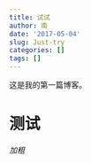 ```yaml
---
title: 试试
author: 南
date: '2017-05-04'
slug: Just-try
categories: []
tags: []
---
```


这是我的第一篇博客。 

# 测试

*加粗* 
